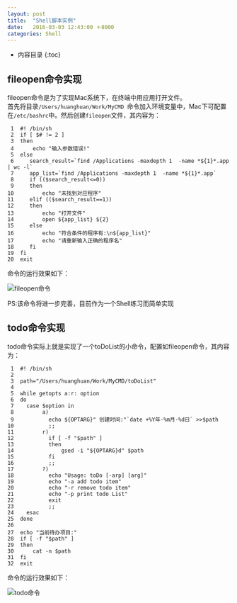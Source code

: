 ```yaml
---
layout: post
title:  "Shell脚本实例"
date:   2016-03-03 12:43:00 ＋8000
categories: Shell
---
```

* 内容目录
{:toc}



## fileopen命令实现

fileopen命令是为了实现Mac系统下，在终端中用应用打开文件。  
首先将目录`/Users/huanghuan/Work/MyCMD `命令加入环境变量中，Mac下可配置在`/etc/bashrc`中。然后创建`fileopen`文件，其内容为：

     1	#! /bin/sh
     2	if [ $# != 2 ]
     3	then
     4	    echo "输入参数错误!"
     5	else
     6	   search_result=`find /Applications -maxdepth 1  -name *${1}*.app | wc -l`
     7	   app_list=`find /Applications -maxdepth 1  -name *${1}*.app`
     8	   if (($search_result<=0))
     9	   then
    10	       echo "未找到对应程序"
    11	   elif (($search_result==1))
    12	   then
    13	       echo "打开文件"
    14	       open ${app_list} ${2}
    15	   else
    16	       echo "符合条件的程序有:\n${app_list}"
    17	       echo "请重新输入正确的程序名"
    18	   fi
    19	fi
    20	exit
	  
命令的运行效果如下：

![fileopen命令]({{site.baseurl}}/pics/fileopen.png)

PS:该命令将进一步完善，目前作为一个Shell练习而简单实现	  

## todo命令实现

todo命令实际上就是实现了一个toDoList的小命令，配置如fileopen命令，其内容为：

     1	#! /bin/sh
     2
     3	path="/Users/huanghuan/Work/MyCMD/toDoList"
     4
     5	while getopts a:r: option
     6	do
     7	  case $option in
     8	       a)
     9	         echo ${OPTARG}" 创建时间:"`date +%Y年-%m月-%d日` >>$path
    10	         ;;
    11	       r)
    12	         if [ -f "$path" ]
    13	         then
    14	             gsed -i "${OPTARG}d" $path
    15	         fi
    16	         ;;
    17	       ?)
    18	         echo "Usage: toDo [-arp] [arg]"
    19	         echo "-a add todo item"
    20	         echo "-r remove todo item"
    21	         echo "-p print todo List"
    22	         exit
    23	         ;;
    24	  esac
    25	done
    26
    27	echo "当前待办项目:"
    28	if [ -f "$path" ]
    29	then
    30	    cat -n $path
    31	fi
    32	exit
    
命令的运行效果如下：

![todo命令]({{site.baseurl}}/pics/todo.png)